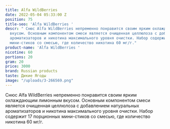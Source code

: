 ```yaml
---
title: Alfa WildBerries
date: 2022-05-04 05:33:00 Z
position: 75
title-seo: 'Alfa WildBerries '
descr: " Снюс Alfa WildBerries непременно понравится своим ярким охлаждающим лимонным
  вкусом. Основным компонентом смеси является очищенная целлюлоза с добавлением натуральных
  ароматизаторов и никотина максимального уровня очистки. Набор содержит 17 порционных
  мини-стиков со смесью, где количество никотина 60 мг/г."
product-name: 'Alfa WildBerries '
nicotine: 60
portions: 20
gram: 20
price: 3000
brand: Russian products
taste: Дикие Ягоды
image: "/uploads/3-266569.png"
---
```


 Снюс Alfa WildBerries непременно понравится своим ярким охлаждающим лимонным вкусом. Основным компонентом смеси является очищенная целлюлоза с добавлением натуральных ароматизаторов и никотина максимального уровня очистки. Набор содержит 17 порционных мини-стиков со смесью, где количество никотина 60 мг/г.